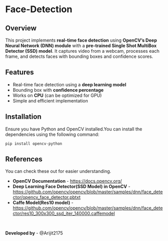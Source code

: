 # Face-Detection

## Overview  
This project implements **real-time face detection** using **OpenCV’s Deep Neural Network (DNN) module** with a **pre-trained Single Shot MultiBox Detector (SSD) model**. It captures video from a webcam, processes each frame, and detects faces with bounding boxes and confidence scores.  

## Features  
- Real-time face detection using a **deep learning model**  
- Bounding box with **confidence percentage**  
- Works on **CPU** (can be optimized for GPU)  
- Simple and efficient implementation  

## Installation  
Ensure you have Python and OpenCV installed.You can install the dependencies using the following command:  
```
pip install opencv-python 
```

## References
You can check these out for easier understanding.

- **OpenCV Documentation** - https://docs.opencv.org/
- **Deep Learning Face Detector(SSD Model) in OpenCV** - https://github.com/opencv/opencv/blob/master/samples/dnn/face_detector/opencv_face_detector.pbtxt
- **Caffe Model(Res10 model)** - https://github.com/opencv/opencv/blob/master/samples/dnn/face_detector/res10_300x300_ssd_iter_140000.caffemodel
<br>

**Developed by** - @Arijit2175
